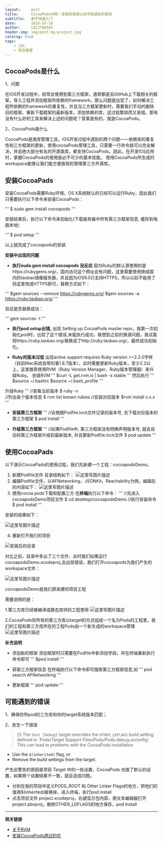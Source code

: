```yaml
---
layout:     post
title:      CocoaPods详解：安装和使用以及可能遇到的错误
subtitle:   新手快速入门
date:       2016-07-18
author:     LOLITA0164
header-img: img/post-bg-project.jpg
catalog: true
tags:
    - iOS
    - 项目管理
---
```


## CocoaPods是什么

 1、问题
 
 在IOS开发过程中，经常会使用到第三方框架，通常都是去GitHub上下载相关的框架，导入工程并添加框架所依赖的framework，那么问题就出现了，如何解决工程所依赖的framework的重复性，并且当三方框架更新时，需要我们手动的删除旧的框架、重新下载框架的最新版本，添加依赖的库，这过程繁琐而又易错。那有没有什么好的工具来解决上述的问题呢？答案是有的，就是CocoaPods。
 
 2、CocoaPods是什么

 CocoaPods是类库管理工具，IOS开发过程中遇到的两个问题——依赖库的重复性和三方框架的更新，使用cocoaPods管理工具，只需要一行命令就可以完全解决，并且绝大部分有名的开源类库，都支持CocoaPods。因此，在开发IOS应用时，掌握CocoaPods的使用是必不可少的基本技能。
使用CocoaPods所生成的workspace能够让我们能方便直观的管理第三方开源库。

## 安装CocoaPads

安装CocoaPods需要Ruby环境，OS X系统默认的已经可以运行Ruby，因此我们只需要执行以下命令来安装CocoaPods：

'''
$ sudo gem install cocoapods
'''

安装结束后，执行以下命令来初始化(下载服务器中所有第三方框架信息, 缓存到电脑本地)

'''
$ pod setup
'''

以上就完成了cocoapods的安装
 
**安装中出现的问题**

 -  **执行sudo gem install cocoapods  没反应**
因为Ruby的默认源使用的是https://rubygems.org/，国内访问这个网址会有问题，这里需要使用换成国内的taobao镜像服务器，并且因为iOS9.0只支持HTTPS，所以以前不能用了将这里改成HTTPS即可，替换方式如下：

'''
$gem sources --remove https://rubygems.org/
$gem sources -a https://ruby.taobao.org/
'''

验证是否替换成功：

'''
gem sources -l
'''

 - **执行pod setup出错,**
出现 Setting up CocoaPods master repo，我第一次初始化pod时，出现了这个错误,未能执行成功，联想到之前的换源问题，我试着将https://ruby.taobao.org/替换成了http://ruby.taobao.org/，最终成功初始化。
 
 - **Ruby的版本过低**
出现active support requires Ruby version >=2.2.0字样（目前Mac系统自带的事1.8.7版本），此时需要更新Ruby版本，至少2.2以上，这里推荐使用RVM（Ruby Version Manager，Ruby版本管理器）来升级Ruby。
安装RVM
'''
$curl -L get.rvm.io | bash -s stable
'''
然后执行
'''
$source ~/.bashrc
$source ~/.bash_profile
'''

升级Ruby
'''
//查看当前版本
$ ruby -v  
//列出各个版本信息
$ rvm list known rubies 
//安装对应版本
$rvm install x.x.x
'''

 - **安装第三方框架**
'''
//会根据Podfile.lock文件记录的版本号, 去下载对应版本的第三方框架
$ pod install
'''

 - **升级第三方框架**
'''
//如果Podfile中, 第三方框架没有明确声明版本号, 就会自动将第三方框架升级到最新版本, 并且更新Podfile.lock文件 
$ pod update
'''

## 使用CocoaPads
以下演示CocoaPads的使用过程，我们先新建一个工程：cocoapodsDemo。

 1. 新建Podfile文件 
 目录结构如下：
![这里写图片描述](https://ws2.sinaimg.cn/large/006tNbRwgy1fwi8hacmc2j30ku0bqwfe.jpg)
 2. 编辑Podfile文件，以AFNetworking，JSONKit，Reachability为例，编辑后的内容如下：
 ![这里写图片描述](https://ws3.sinaimg.cn/large/006tNbRwgy1fwi8hqr7j0j30dw05kwfa.jpg)
 3. 使用cocoa pods下载和配置三方
 在**终端**执行以下命令：
'''
//先进入cocoapodsDemo项目文件
$ cd desktop/cocoapodsDemo
//执行安装命令
$ pod install
'''

安装的结果如下：

![这里写图片描述](https://ws4.sinaimg.cn/large/006tNbRwgy1fwi8idtefmj30v80aitba.jpg)

 4. 重新打开我们的项目

![安装后的目录](https://ws4.sinaimg.cn/large/006tNbRwgy1fwi8inkcwtj30z60dydhp.jpg)

对比之前，目录中多出了三个文件，此时我们如果运行cocoapodsDemo.xcodeproj,会出现错误，我们打开cocoapods为我们产生的workspace文件：

![这里写图片描述](https://ws1.sinaimg.cn/large/006tNbRwgy1fwi8j0r17hj309q0ammxs.jpg)

cocoapodsDemo是我们原来建的项目工程

需要说明的是：

1.第三方库已经被编译成静态库供的工程使用
![这里写图片描述](https://ws4.sinaimg.cn/large/006tNbRwgy1fwi8jc1me3j31k207a75q.jpg)

2.CocoaPods将所有的第三方库以target的方式组成一个名为Pods的工程里，我们的工程和第三方库所在的工程Pods由一个新生成的workspace管理
![这里写图片描述](https://ws1.sinaimg.cn/large/006tNbRwgy1fwi8jiurmyj30em05smxh.jpg)


**补充说明**

 - 添加新的框架
添加框架时只需要在Podfile中新添加字段，并在终端重新执行命令即可
'''
$pod install
'''

 - 获取三方框架信息
在终端执行以下命令即可搜索第三方框架信息,如
'''
pod search AFNetworking
'''

 - 更新框架
'''
pod update
'''



## 可能遇到的错误

1、确保你所pod的三方库和你的target系统版本匹配；

2、发生一下错误
> [!] The `test [Debug]` target overrides the `OTHER_LDFLAGS` build setting defined in `Pods/Target Support Files/Pods/Pods.debug.xcconfig'. This can lead to problems with the CocoaPods installation
- Use the `$(inherited)` flag, or
- Remove the build settings from the target.

产生此警告的原因是项目 Target 中的一些设置，CocoaPods 也做了默认的设置，如果两个设置结果不一致，就会造成问题。

 - 分别在我的项目中定义PODS_ROOT 和 Other Linker Flags的地方，把他们的值用$(inherited)替换掉，进入终端，执行pod install
 - 点击项目文件 project.xcodeproj，右键显示包内容，用文本编辑器打开project.pbxproj，删除OTHER_LDFLAGS的地方保存，pod install


----------


**相关链接**

 - [关于RVM](http://ruby-china.org/wiki/rvm-guide)
 - [安装CocoaPods遇过的坑](http://www.th7.cn/Program/Ruby/201609/966343.shtml)
